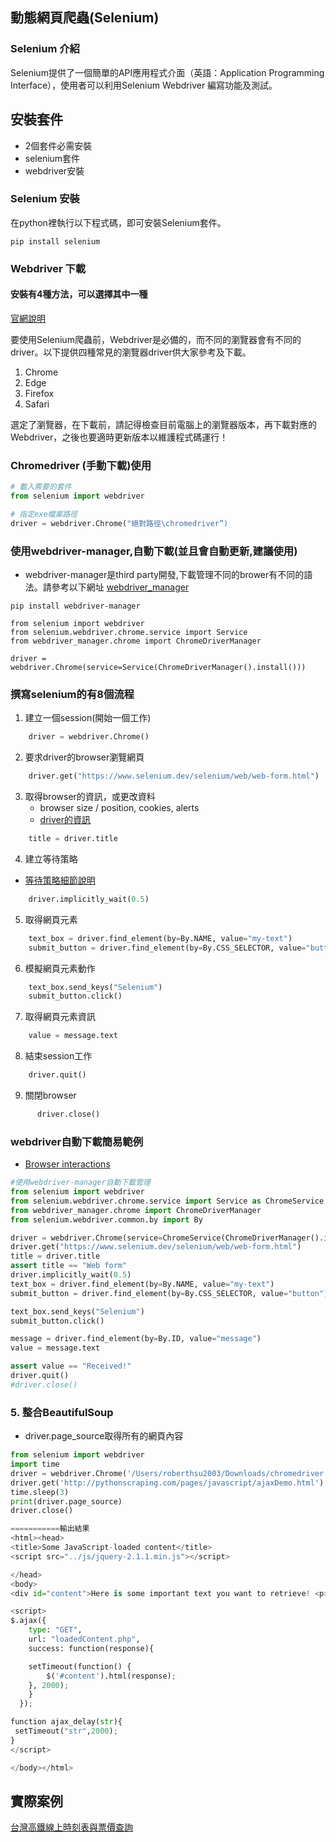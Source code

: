 ## 動態網頁爬蟲(Selenium)

###  Selenium 介紹
Selenium提供了一個簡單的API應用程式介面（英語：Application Programming Interface），使用者可以利用Selenium Webdriver 編寫功能及測試。

## 安裝套件
- 2個套件必需安裝
- selenium套件
- webdriver安裝

###  Selenium 安裝


在python裡執行以下程式碼，即可安裝Selenium套件。

```
pip install selenium
```


###  Webdriver 下載
#### 安裝有4種方法，可以選擇其中一種

[官網說明](https://pypi.org/project/selenium/)

要使用Selenium爬蟲前，Webdriver是必備的，而不同的瀏覽器會有不同的driver。以下提供四種常見的瀏覽器driver供大家參考及下載。

1. Chrome
2. Edge
3. Firefox
4. Safari

選定了瀏覽器，在下載前，請記得檢查目前電腦上的瀏覽器版本，再下載對應的Webdriver，之後也要適時更新版本以維護程式碼運行！

###  Chromedriver (手動下載)使用

```python
# 載入需要的套件
from selenium import webdriver

# 指定exe檔案路徑
driver = webdriver.Chrome("絕對路徑\chromedriver”)
```

###  使用webdriver-manager,自動下載(並且會自動更新,建議使用)

- webdriver-manager是third party開發,下載管理不同的brower有不同的語法。請參考以下網址
[webdriver_manager](https://github.com/SergeyPirogov/webdriver_manager)

```
pip install webdriver-manager
```

```
from selenium import webdriver
from selenium.webdriver.chrome.service import Service
from webdriver_manager.chrome import ChromeDriverManager

driver = webdriver.Chrome(service=Service(ChromeDriverManager().install()))
```


### 撰寫selenium的有8個流程
1. 建立一個session(開始一個工作)

```python
    driver = webdriver.Chrome()
```

2. 要求driver的browser瀏覽網頁

```python
    driver.get("https://www.selenium.dev/selenium/web/web-form.html")
```

3. 取得browser的資訊，或更改資料
	- browser size / position, cookies, alerts
	- [driver的資訊](./browser_infoomation.ipynb)

```python
    title = driver.title
```

4. 建立等待策略

- [等待策略細節說明](./wait_strategy.ipynb)

```python
    driver.implicitly_wait(0.5)
```

5. 取得網頁元素

```python
    text_box = driver.find_element(by=By.NAME, value="my-text")
    submit_button = driver.find_element(by=By.CSS_SELECTOR, value="button")
```

6. 模擬網頁元素動作

```python
    text_box.send_keys("Selenium")
    submit_button.click()
```

7. 取得網頁元素資訊

```python
    value = message.text
```

8. 結束session工作

```python
    driver.quit()
```

9. 關閉browser

```python
	  driver.close()
```


### webdriver自動下載簡易範例
- [Browser interactions](https://www.selenium.dev/documentation/webdriver/interactions/)

```python
#使用webdriver-manager自動下載管理
from selenium import webdriver
from selenium.webdriver.chrome.service import Service as ChromeService
from webdriver_manager.chrome import ChromeDriverManager
from selenium.webdriver.common.by import By

driver = webdriver.Chrome(service=ChromeService(ChromeDriverManager().install()))
driver.get("https://www.selenium.dev/selenium/web/web-form.html") 
title = driver.title
assert title == "Web form"
driver.implicitly_wait(0.5)
text_box = driver.find_element(by=By.NAME, value="my-text")
submit_button = driver.find_element(by=By.CSS_SELECTOR, value="button")

text_box.send_keys("Selenium")
submit_button.click()

message = driver.find_element(by=By.ID, value="message")
value = message.text

assert value == "Received!"
driver.quit()
#driver.close()
```



### 5. 整合BeautifulSoup

- driver.page_source取得所有的網頁內容

```python
from selenium import webdriver 
import time
driver = webdriver.Chrome('/Users/roberthsu2003/Downloads/chromedriver') 
driver.get('http://pythonscraping.com/pages/javascript/ajaxDemo.html') 
time.sleep(3)
print(driver.page_source)
driver.close()

===========輸出結果
<html><head>
<title>Some JavaScript-loaded content</title>
<script src="../js/jquery-2.1.1.min.js"></script>

</head>
<body>
<div id="content">Here is some important text you want to retrieve! <p></p><button id="loadedButton">A button to click!</button></div>

<script>
$.ajax({
    type: "GET",
    url: "loadedContent.php",
    success: function(response){

	setTimeout(function() {
	    $('#content').html(response);
	}, 2000);
    }
  });

function ajax_delay(str){
 setTimeout("str",2000);
}
</script>

</body></html>
```


## 實際案例
[台灣高鐵線上時刻表與票價查詢](./台灣高鐵.ipynb)
